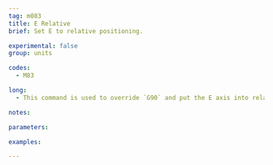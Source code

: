 ```yaml
---
tag: m083
title: E Relative
brief: Set E to relative positioning.

experimental: false
group: units

codes:
  - M83

long:
  - This command is used to override `G90` and put the E axis into relative mode independent of the other axes.

notes:

parameters:

examples:

---
```


